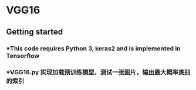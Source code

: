 # VGG16
## Getting started


### *This code requires Python 3, keras2 and is implemented in Tensorflow<br>
  
### *VGG16.py 实现加载预训练模型，测试一张图片，输出最大概率类别的索引
